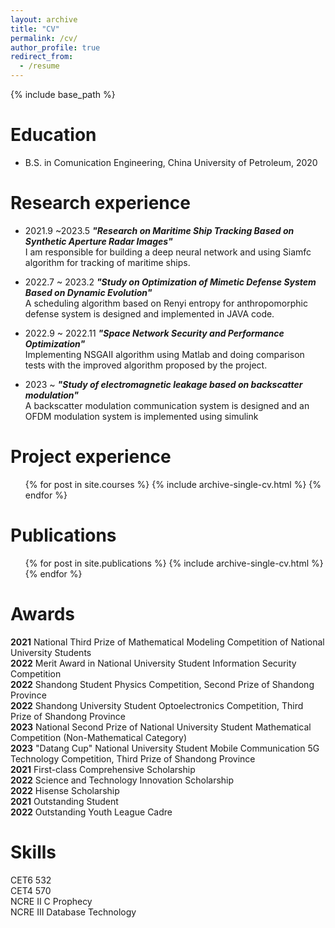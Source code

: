 ```yaml
---
layout: archive
title: "CV"
permalink: /cv/
author_profile: true
redirect_from:
  - /resume
---
```


{% include base_path %}

Education
======
* B.S. in Comunication Engineering, China University of Petroleum, 2020

Research experience
======
* 2021.9 ~2023.5 ***"Research on Maritime Ship Tracking Based on Synthetic Aperture Radar Images"***<br />
  I am responsible for building a deep neural network and using Siamfc algorithm for tracking of maritime ships.
  
* 2022.7 ~ 2023.2 ***"Study on Optimization of Mimetic Defense System Based on Dynamic Evolution"***<br />
  A scheduling algorithm based on Renyi entropy for anthropomorphic defense system is designed and implemented in JAVA code.
  
* 2022.9 ~ 2022.11 ***"Space Network Security and Performance Optimization"***<br />
  Implementing NSGAII algorithm using Matlab and doing comparison tests with the improved algorithm proposed by the project.

* 2023 ~ ***"Study of electromagnetic leakage based on backscatter modulation"***<br />
  A backscatter modulation communication system is designed and an OFDM modulation system is implemented using simulink

Project experience
======

 <ul>{% for post in site.courses %}
    {% include archive-single-cv.html %}
  {% endfor %}</ul>
  
Publications
======
  <ul>{% for post in site.publications %}
    {% include archive-single-cv.html %}
  {% endfor %}</ul>
  
Awards
======
**2021** National Third Prize of Mathematical Modeling Competition of National University Students<br />
**2022** Merit Award in National University Student Information Security Competition<br />
**2022** Shandong Student Physics Competition, Second Prize of Shandong Province<br />
**2022** Shandong University Student Optoelectronics Competition, Third Prize of Shandong Province<br />
**2023** National Second Prize of National University Student Mathematical Competition (Non-Mathematical Category)<br />
**2023** "Datang Cup" National University Student Mobile Communication 5G Technology Competition, Third Prize of Shandong Province<br />
**2021** First-class Comprehensive Scholarship<br />
**2022** Science and Technology Innovation Scholarship<br />
**2022** Hisense Scholarship<br />
**2021** Outstanding Student<br />
**2022** Outstanding Youth League Cadre<br />

Skills
======
CET6 532<br />
CET4 570<br />
NCRE Ⅱ C Prophecy<br />
NCRE Ⅲ Database Technology
